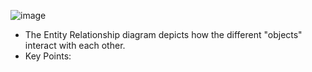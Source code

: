 ![image](https://github.com/DiegoFraR/swe3313Project/assets/136942042/a0fd2024-d8a2-4199-89bd-a454b8b92873)
* The Entity Relationship diagram depicts how the different "objects" interact with each other.
* Key Points:

